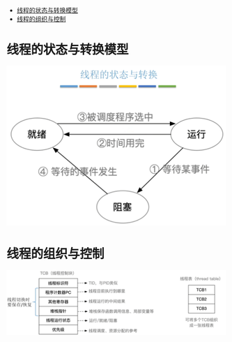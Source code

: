 - [线程的状态与转换模型](#线程的状态与转换模型)
- [线程的组织与控制](#线程的组织与控制)

# 线程的状态与转换模型
<img src="img/../../img/线程的状态与转换模型.png">

# 线程的组织与控制
<img src="img/../../img/线程的组织与控制.png">